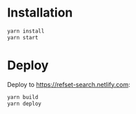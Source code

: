 # Installation

```bash
yarn install
yarn start
```

# Deploy

Deploy to https://refset-search.netlify.com:

```bash
yarn build
yarn deploy
```
